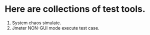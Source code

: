 # Here are collections of test tools.
1. System chaos simulate.
2. Jmeter NON-GUI mode execute test case.
